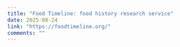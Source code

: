 ```yaml
---
title: "Food Timeline: food history research service"
date: 2025-08-24
link: "https://foodtimeline.org/"
comments: ""
---
```


